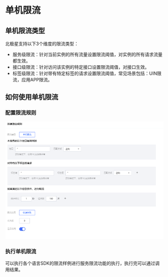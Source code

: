 # 单机限流

## 单机限流类型

北极星支持以下3个维度的限流类型：

- 服务级限流：针对当前实例的所有流量设置限流阈值，对实例的所有请求流量都生效。
- 接口级限流：针对访问该实例的特定接口设置限流阈值，对接口生效。
- 标签级限流：针对带有特定标签的请求设置限流阈值，常见场景包括：UIN限流，应用APP限流。

## 如何使用单机限流

### 配置限流规则

![](图片/local_limit_rule.png)

### 执行单机限流

可以执行各个语言SDK的限流样例进行服务限流功能的执行，执行完可以通过调用结果。